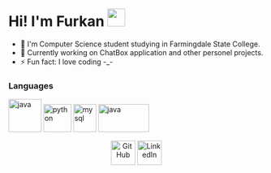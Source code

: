 #  Hi! I'm Furkan <img src="https://github.com/TheDudeThatCode/TheDudeThatCode/blob/master/Assets/Hi.gif" width="35" />

- 📖 I'm Computer Science student studying in Farmingdale State College.
- 🔭 Currently working on ChatBox application and other personel projects.
- ⚡ Fun fact: I love coding -_-

 <!---
> [!IMPORTANT]
>  TBD

> [!NOTE]
> TBD

> [!WARNING]
> TBD

> [!TIP]
> TBD
-->

### Languages


<p align="left">
<img src="https://www.vectorlogo.zone/logos/java/java-icon.svg" alt="java" width="65" height="65"/>
<img src="https://www.vectorlogo.zone/logos/python/python-icon.svg" alt="python" width="55" height="55"/>
<img src="https://www.vectorlogo.zone/logos/mysql/mysql-icon.svg" alt="mysql" width="45" height="55"/>
<img src="https://upload.vectorlogo.zone/logos/javascript/images/239ec8a4-163e-4792-83b6-3f6d96911757.svg" alt="java" width="100" height="55"/>
<?p>

  
    
  
<p align="center">
 <a href="https://github.com/furkanxny">
    <picture>
    <source media="(prefers-color-scheme: dark)" srcset="https://cdn.simpleicons.org/github/white">
    <img alt="GitHub" title="GitHub" height="48" width="48" src="https://cdn.simpleicons.org/github"></picture></a>
    <a href="https://www.linkedin.com/in/furkanxny28">
    <img alt="LinkedIn" title="LinkedIn" height="48" width="48" src="https://cdn.simpleicons.org/linkedin"></a>
</p>



